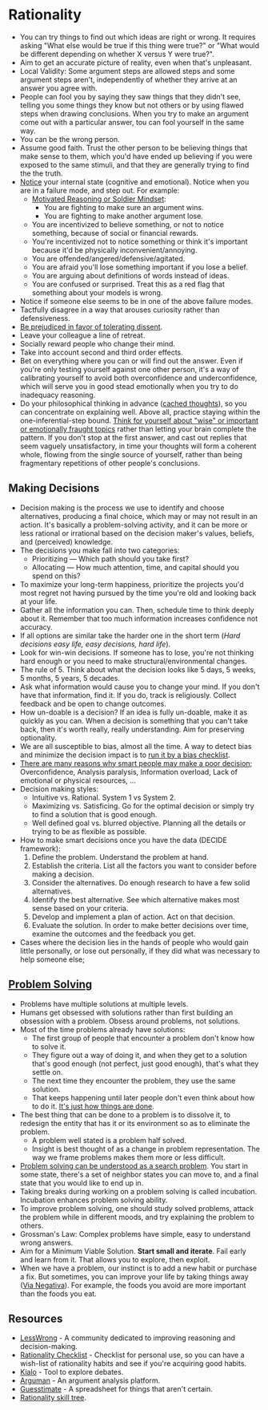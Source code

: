 # Rationality

- You can try things to find out which ideas are right or wrong. It requires asking "What else would be true if this thing were true?" or "What would be different depending on whether X versus Y were true?".
- Aim to get an accurate picture of reality, even when that's unpleasant.
- Local Validity: Some argument steps are allowed steps and some argument steps aren't, independently of whether they arrive at an answer you agree with.
- People can fool you by saying they saw things that they didn't see, telling you some things they know but not others or by using flawed steps when drawing conclusions. When you try to make an argument come out with a particular answer, tou can fool yourself in the same way.
- You can be the wrong person.
- Assume good faith. Trust the other person to be believing things that make sense to them, which you'd have ended up believing if you were exposed to the same stimuli, and that they are generally trying to find the the truth.
- [Notice](https://agentyduck.blogspot.com/2014/12/how-to-train-noticing.html) your internal state (cognitive and emotional). Notice when you are in a failure mode, and step out. For example:
  - [Motivated Reasoning or Soldier Mindset](https://youtu.be/w4RLfVxTGH4?list=WL):
    - You are fighting to make sure an argument wins.
    - You are fighting to make another argument lose.
  - You are incentivized to believe something, or not to notice something, because of social or financial rewards.
  - You're incentivized not to notice something or think it's important because it'd be physically inconvenient/annoying.
  - You are offended/angered/defensive/agitated.
  - You are afraid you'll lose something important if you lose a belief.
  - You are arguing about definitions of words instead of ideas.
  - You are confused or surprised. Treat this as a red flag that something about your models is wrong.
- Notice if someone else seems to be in one of the above failure modes.
- Tactfully disagree in a way that arouses curiosity rather than defensiveness.
- [Be prejudiced in favor of tolerating dissent](https://www.lesswrong.com/posts/ZQG9cwKbct2LtmL3p/evaporative-cooling-of-group-beliefs#fn3x57).
- Leave your colleague a line of retreat.
- Socially reward people who change their mind.
- Take into account second and third order effects.
- Bet on everything where you can or will find out the answer. Even if you're only testing yourself against one other person, it's a way of calibrating yourself to avoid both overconfidence and underconfidence, which will serve you in good stead emotionally when you try to do inadequacy reasoning.
- Do your philosophical thinking in advance ([cached thoughts](https://www.lesswrong.com/posts/2MD3NMLBPCqPfnfre/cached-thoughts)), so you can concentrate on explaining well. Above all, practice staying within the one-inferential-step bound. [Think for yourself about "wise" or important or emotionally fraught topics](https://www.lessestwrong.com/posts/aSQy7yHj6nPD44RNo/how-to-seem-and-be-deep) rather than letting your brain complete the pattern. If you don't stop at the first answer, and cast out replies that seem vaguely unsatisfactory, in time your thoughts will form a coherent whole, flowing from the single source of yourself, rather than being fragmentary repetitions of other people's conclusions.

## Making Decisions

- Decision making is the process we use to identify and choose alternatives, producing a final choice, which may or may not result in an action. It's basically a problem-solving activity, and it can be more or less rational or irrational based on the decision maker's values, beliefs, and (perceived) knowledge.
- The decisions you make fall into two categories:
  - Prioritizing — Which path should you take first?
  - Allocating — How much attention, time, and capital should you spend on this?
- To maximize your long-term happiness, prioritize the projects you'd most regret not having pursued by the time you're old and looking back at your life.
- Gather all the information you can. Then, schedule time to think deeply about it. Remember that too much information increases confidence not accuracy.
- If all options are similar take the harder one in the short term \(_Hard decisions easy life, easy decisions, hard life_\).
- Look for win-win decisions. If someone has to lose, you're not thinking hard enough or you need to make structural/environmental changes.
- The rule of 5. Think about what the decision looks like 5 days, 5 weeks, 5 months, 5 years, 5 decades.
- Ask what information would cause you to change your mind. If you don't have that information, find it. If you do, track is religiously. Collect feedback and be open to change outcomes.
- How un-doable is a decision? If an idea is fully un-doable, make it as quickly as you can. When a decision is something that you can't take back, then it's worth really, really understanding. Aim for preserving optionality.
- We are all susceptible to bias, almost all the time. A way to detect bias and minimize the decision impact is to [run it by a bias checklist](https://www.businessinsider.com/read-this-checklist-before-you-make-any-decisions-2011-6?IR=T).
- [There are many reasons why smart people may make a poor decision](https://nesslabs.com/decision-making); Overconfidence, Analysis paralysis, Information overload, Lack of emotional or physical resources, ...
- Decision making styles:
  - Intuitive vs. Rational. System 1 vs System 2.
  - Maximizing vs. Satisficing. Go for the optimal decision or simply try to find a solution that is good enough.
  - Well defined goal vs. blurred objective. Planning all the details or trying to be as flexible as possible.
- How to make smart decisions once you have the data (DECIDE framework):
  1. Define the problem. Understand the problem at hand.
  1. Establish the criteria. List all the factors you want to consider before making a decision.
  1. Consider the alternatives. Do enough research to have a few solid alternatives.
  1. Identify the best alternative. See which alternative makes most sense based on your criteria.
  1. Develop and implement a plan of action. Act on that decision.
  1. Evaluate the solution. In order to make better decisions over time, examine the outcomes and the feedback you get.
- Cases where the decision lies in the hands of people who would gain little personally, or lose out personally, if they did what was necessary to help someone else;

## [Problem Solving](http://gordonbrander.com/pattern/culture-is-a-shared-mechanism-for-problem-solving/)

- Problems have multiple solutions at multiple levels.
- Humans get obsessed with solutions rather than first building an obsession with a problem. Obsess around problems, not solutions.
- Most of the time problems already have solutions:
  - The first group of people that encounter a problem don't know how to solve it.
  - They figure out a way of doing it, and when they get to a solution that's good enough \(not perfect, just good enough\), that's what they settle on.
  - The next time they encounter the problem, they use the same solution.
  - That keeps happening until later people don't even think about how to do it. [It's just how things are done](https://en.wikipedia.org/wiki/Einstellung_effect).
- The best thing that can be done to a problem is to dissolve it, to redesign the entity that has it or its environment so as to eliminate the problem.
  - A problem well stated is a problem half solved.
  - Insight is best thought of as a change in problem representation. The way we frame problems makes them more or less difficult.
- [Problem solving can be understood as a search problem](https://rs.io/the-science-of-problem-solving/). You start in some state, there's a set of neighbor states you can move to, and a final state that you would like to end up in.
- Taking breaks during working on a problem solving is called incubation. Incubation enhances problem solving ability.
- To improve problem solving, one should study solved problems, attack the problem while in different moods, and try explaining the problem to others.
- Grossman's Law: Complex problems have simple, easy to understand wrong answers.
- Aim for a Minimum Viable Solution. **Start small and iterate**. Fail early and learn from it. That allows you to explore, then exploit.
- When we have a problem, our instinct is to add a new habit or purchase a fix. But sometimes, you can improve your life by taking things away ([Via Negativa](https://www.artofmanliness.com/articles/via-negativa-adding-to-your-life-by-subtracting/)). For example, the foods you avoid are more important than the foods you eat.

## Resources

- [LessWrong](https://www.lesswrong.com/) - A community dedicated to improving reasoning and decision-making.
- [Rationality Checklist](https://www.rationality.org/resources/rationality-checklist) - Checklist for personal use, so you can have a wish-list of rationality habits and see if you're acquiring good habits.
- [Kialo](https://www.kialo.com/) - Tool to explore debates.
- [Arguman](https://arguman.org/) - An argument analysis platform.
- [Guesstimate](https://www.getguesstimate.com/) - A spreadsheet for things
that aren't certain.
- [Rationality skill tree](https://www.lesswrong.com/posts/wccxMtZdEvHzLRNTZ/a-practice-of-rationality-sequence?commentId=BFaNYCKd3oQqQoZpH).
